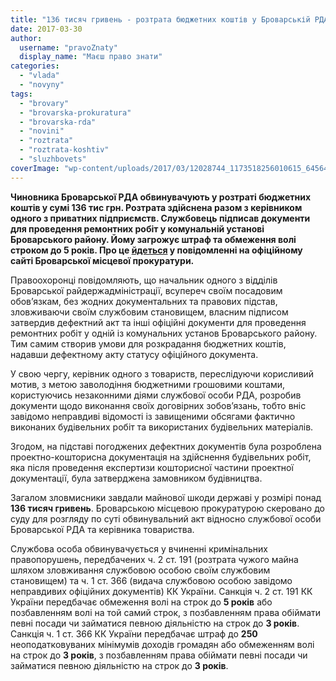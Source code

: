 ```yaml
---
title: "136 тисяч гривень - розтрата бюджетних коштів у Броварській РДА, - прокуратура"
date: 2017-03-30
author: 
  username: "pravoZnaty"
  display_name: "Маєш право знати"
categories: 
  - "vlada"
  - "novyny"
tags: 
  - "brovary"
  - "brovarska-prokuratura"
  - "brovarska-rda"
  - "novini"
  - "roztrata"
  - "roztrata-koshtiv"
  - "sluzhbovets"
coverImage: "wp-content/uploads/2017/03/12028744_1173518256010615_6456497300150051745_o_0e65e_9e02b.jpg"
---
```


**Чиновника Броварської РДА обвинувачують у розтраті бюджетних коштів у сумі 136 тис грн. Розтрата здійснена разом з керівником одного з приватних підприємств. Службовець підписав документи для проведення ремонтних робіт у комунальній установі Броварського району. Йому загрожує штраф та обмеження волі строком до 5 років. Про це [йдеться](http://brovaru-prokuratura.org.ua/news/chergovogo-sluzhbovtsya-administratsiyi-zavdyaki-prokuraturi-budut-suditi-za-roztratu-byudzhetnih-koshtiv-u-sumi-ponad-136-tis-grn.html) у повідомленні на офіційному сайті Броварської місцевої прокуратури.**

Правоохоронці повідомляють, що начальник одного з відділів Броварської райдержадміністрації, всупереч своїм посадовим обов’язкам, без жодних документальних та правових підстав, зловживаючи своїм службовим становищем, власним підписом затвердив дефектний акт та інші офіційні документи для проведення ремонтних робіт у одній із комунальних установ Броварського району. Тим самим створив умови для розкрадання бюджетних коштів, надавши дефектному акту статусу офіційного документа.

У свою чергу, керівник одного з товариств, переслідуючи корисливий мотив, з метою заволодіння бюджетними грошовими коштами, користуючись незаконними діями службової особи РДА, розробив документи щодо виконання своїх договірних зобов’язань, тобто вніс завідомо неправдиві відомості із завищеними обсягами фактично виконаних будівельних робіт та використаних будівельних матеріалів.

Згодом, на підставі погоджених дефектних документів була розроблена проектно-кошторисна документація на здійснення будівельних робіт, яка після проведення експертизи кошторисної частини проектної документації, була затверджена замовником будівництва.

Загалом зловмисники завдали майнової шкоди державі у розмірі понад **136 тисяч гривень**. Броварською місцевою прокуратурою скеровано до суду для розгляду по суті обвинувальний акт відносно службової особи Броварської РДА та керівника товариства.

Службова особа обвинувачується у вчиненні кримінальних правопорушень, передбачених ч. 2 ст. 191 (розтрата чужого майна шляхом зловживання службовою особою своїм службовим становищем) та ч. 1 ст. 366 (видача службовою особою завідомо неправдивих офіційних документів) КК України. Санкція ч. 2 ст. 191 КК України передбачає обмеження волі на строк до **5 років** або позбавленням волі на той самий строк, з позбавленням права обіймати певні посади чи займатися певною діяльністю на строк до **3 років**. Санкція ч. 1 ст. 366 КК України передбачає штраф до **250** неоподатковуваних мінімумів доходів громадян або обмеженням волі на строк до **3 років**, з позбавленням права обіймати певні посади чи займатися певною діяльністю на строк до **3 років**.
